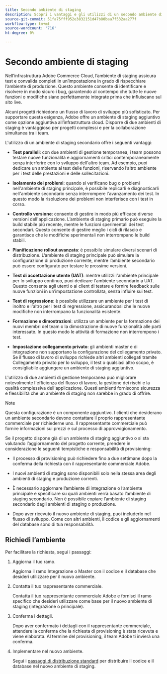 ```yaml
---
title: Secondo ambiente di staging
description: Scopri i vantaggi e gli utilizzi di un secondo ambiente di staging per test paralleli, isolamento dei problemi, controllo delle versioni e altro ancora.
source-git-commit: 51fa75fff952e3832151d47b80baa7f532aa277f
workflow-type: tm+mt
source-wordcount: '716'
ht-degree: 0%

---
```



# Secondo ambiente di staging

Nell’infrastruttura Adobe Commerce Cloud, l’ambiente di staging assicura test e convalida completi in un’impostazione in grado di rispecchiare l’ambiente di produzione. Questo ambiente consente di identificare e risolvere in modo sicuro i bug, garantendo al contempo che tutte le nuove funzioni o modifiche siano perfettamente integrate prima che influiscano sul sito live.

Alcuni progetti richiedono un flusso di lavoro di sviluppo più sofisticato. Per supportare questa esigenza, Adobe offre un ambiente di staging aggiuntivo come opzione aggiuntiva all’infrastruttura cloud. Disporre di due ambienti di staging è vantaggioso per progetti complessi e per la collaborazione simultanea tra i team.

L&#39;utilizzo di un ambiente di staging secondario offre i seguenti vantaggi:

- **Test paralleli**: con due ambienti di gestione temporanea, i team possono testare nuove funzionalità e aggiornamenti critici contemporaneamente senza interferire con lo sviluppo dell&#39;altro team. Ad esempio, puoi dedicare un ambiente ai test delle funzioni, riservando l’altro ambiente per i test delle prestazioni e delle sollecitazioni.

- **Isolamento dei problemi**: quando si verificano bug o problemi nell&#39;ambiente di staging principale, è possibile replicarli e diagnosticarli nell&#39;ambiente secondario senza interrompere l&#39;avanzamento dei test. In questo modo la risoluzione dei problemi non interferisce con i test in corso.

- **Controllo versione**: consente di gestire in modo più efficace diverse versioni dell&#39;applicazione. L’ambiente di staging primario può eseguire la build stabile più recente, mentre le funzioni sperimentali dei test secondari. Questo consente di gestire meglio i cicli di rilascio e garantisce che le modifiche sperimentali non interrompano le build stabili.

- **Pianificazione rollout avanzata**: è possibile simulare diversi scenari di distribuzione. L’ambiente di staging principale può simulare la configurazione di produzione corrente, mentre l’ambiente secondario può essere configurato per testare le prossime versioni.

- **Test di accettazione utente (UAT)**: mentre utilizzi l&#39;ambiente principale per lo sviluppo continuo, puoi dedicare l&#39;ambiente secondario a UAT. Questo consente agli utenti o ai client di testare e fornire feedback sulle nuove funzioni in un’impostazione controllata, senza influire sui test.

- **Test di regressione**: è possibile utilizzare un ambiente per i test di inoltro e l&#39;altro per i test di regressione, assicurandosi che le nuove modifiche non interrompano la funzionalità esistente.

- **Formazione e dimostrazioni**: utilizza un ambiente per la formazione dei nuovi membri del team o la dimostrazione di nuove funzionalità alle parti interessate. In questo modo le attività di formazione non interrompono i test.

- **Impostazione collegamento privato**: gli ambienti master e di integrazione non supportano la configurazione del collegamento privato. Se il flusso di lavoro di sviluppo richiede altri ambienti collegati tramite Collegamento privato per lo sviluppo, il test o qualsiasi altro scopo, è consigliabile aggiungere un ambiente di staging aggiuntivo.

L&#39;utilizzo di due ambienti di gestione temporanea può migliorare notevolmente l&#39;efficienza del flusso di lavoro, la gestione dei rischi e la qualità complessiva dell&#39;applicazione. Questi ambienti forniscono sicurezza e flessibilità che un ambiente di staging non sarebbe in grado di offrire.

>[!NOTE]
>
>Questa configurazione è un componente aggiuntivo. I clienti che desiderano un ambiente secondario devono contattare il proprio rappresentante commerciale per richiederne uno. Il rappresentante commerciale può fornire informazioni sui prezzi e sul processo di approvvigionamento.

Se il progetto dispone già di un ambiente di staging aggiuntivo o si sta valutando l’aggiornamento del progetto corrente, prendere in considerazione le seguenti tempistiche e responsabilità di provisioning:

- Il processo di provisioning può richiedere fino a due settimane dopo la conferma della richiesta con il rappresentante commerciale Adobe.

- I nuovi ambienti di staging sono disponibili solo nella stessa area degli ambienti di staging e produzione correnti.

- È necessario aggiornare l’ambiente di integrazione o l’ambiente principale e specificare su quali ambienti verrà basato l’ambiente di staging secondario. Non è possibile copiare l’ambiente di staging secondario dagli ambienti di staging o produzione.

- Dopo aver ricevuto il nuovo ambiente di staging, puoi includerlo nel flusso di sviluppo. Come con altri ambienti, il codice e gli aggiornamenti del database sono di tua responsabilità.

## Richiedi l’ambiente

Per facilitare la richiesta, segui i passaggi:

1. Aggiorna il tuo ramo.

   Aggiorna il ramo Integrazione o Master con il codice e il database che desideri utilizzare per il nuovo ambiente.

1. Contatta il tuo rappresentante commerciale.

   Contatta il tuo rappresentante commerciale Adobe e fornisci il ramo specifico che desideri utilizzare come base per il nuovo ambiente di staging (integrazione o principale).

1. Conferma i dettagli.

   Dopo aver confermato i dettagli con il rappresentante commerciale, attendere la conferma che la richiesta di provisioning è stata ricevuta e viene elaborata. Al termine del provisioning, il team Adobe ti invierà una conferma.

1. Implementare nel nuovo ambiente.

   Segui i [passaggi di distribuzione standard](../deploy/staging-production.md) per distribuire il codice e il database nel nuovo ambiente di staging.
